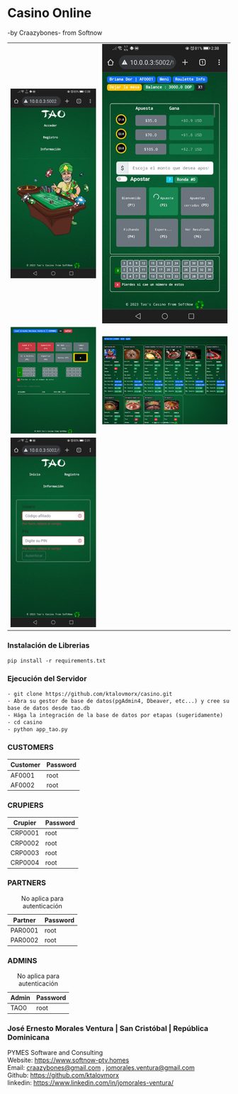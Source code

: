 # Casino Online
-by Craazybones- from Softnow

<link href="https://cdn.jsdelivr.net/npm/bootstrap@5.3.3/dist/css/bootstrap.min.css" rel="stylesheet">


<table class="table table-hover">
    <tbody>
        <tr>
            <td><img class="rounded" src="https://github.com/ktalovmorx/casino/blob/main/front_end0.jpg?raw=true"></td>
            <td><img class="rounded" src="https://github.com/ktalovmorx/casino/blob/main/front_end2.jpg?raw=true"></td>
        </tr>
        <tr>
            <td><img class="rounded" src="https://github.com/ktalovmorx/casino/blob/main/front_end3.png?raw=true"></td>
            <td><img class="rounded" src="https://github.com/ktalovmorx/casino/blob/main/front_end4.png?raw=true"></td>
        </tr>
        <tr>
            <td><img class="rounded" src="https://github.com/ktalovmorx/casino/blob/main/front_end5.jpg?raw=true"></td>
        </tr>
    </tbody>
</table>

<h3>Instalación de Librerias</h3>

```
pip install -r requirements.txt
```

<h3>Ejecución del Servidor</h3>

```
- git clone https://github.com/ktalovmorx/casino.git
- Abra su gestor de base de datos(pgAdmin4, Dbeaver, etc...) y cree su base de datos desde tao.db
- Hága la integración de la base de datos por etapas (sugeridamente)
- cd casino
- python app_tao.py
```

<h3>CUSTOMERS</h3>
<table class="table">
    <thead>
        <th>Customer</th>
        <th>Password</th>
    </thead>
    <tbody>
        <tr>
            <td>AF0001</td>
            <td>root</td>
        </tr>
        <tr>
            <td>AF0002</td>
            <td>root</td>
        </tr>
    </tbody>
</table>

<h3>CRUPIERS</h3>
<table class="table">
    <thead>
        <th>Crupier</th>
        <th>Password</th>
    </thead>
    <tbody>
        <tr>
            <td>CRP0001</td>
            <td>root</td>
        </tr>
        <tr>
            <td>CRP0002</td>
            <td>root</td>
        </tr>
        <tr>
            <td>CRP0003</td>
            <td>root</td>
        </tr>
        <tr>
            <td>CRP0004</td>
            <td>root</td>
        </tr>
    </tbody>
</table>

<h3>PARTNERS</h3>
<table class="table">
    <caption>No aplica para autenticación</caption>
    <thead>
        <th>Partner</th>
        <th>Password</th>
    </thead>
    <tbody>
        <tr>
            <td>PAR0001</td>
            <td>root</td>
        </tr>
        <tr>
            <td>PAR0002</td>
            <td>root</td>
        </tr>
    </tbody>
</table>

<h3>ADMINS</h3>
<table class="table">
    <caption>No aplica para autenticación</caption>
    <thead>
        <th>Admin</th>
        <th>Password</th>
    </thead>
    <tbody>
        <tr>
            <td>TAO0</td>
            <td>root</td>
        </tr>
    </tbody>
</table>

<h3>José Ernesto Morales Ventura | San Cristóbal | República Dominicana</h3>

<span><span class="badge bg-primary">PYMES</span> Software and Consulting</span><br>
Website: <a href="https://www.softnow-ptv.homes" target="_blank">https://www.softnow-ptv.homes</a><br>
Email: <a href="mailto:craazybones@gmail.com , jomorales.ventura@gmail.com" target="_blank">craazybones@gmail.com , jomorales.ventura@gmail.com</a><br>
Github: <a href="https://github.com/ktalovmorx" target="_blank">https://github.com/ktalovmorx</a><br>
linkedin: <a href="https://www.linkedin.com/in/jomorales-ventura/" target="_blank">https://www.linkedin.com/in/jomorales-ventura/</a><br>


